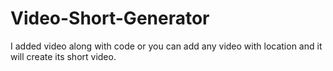 # Video-Short-Generator
I added video along with code or you can add any video with location and it will create its short video.

